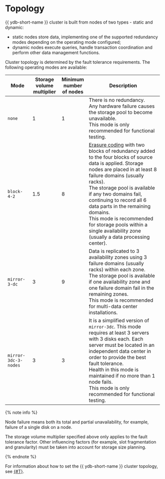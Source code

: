 # Topology

{{ ydb-short-name }} cluster is built from nodes of two types - static and dynamic:

* static nodes store data, implementing one of the supported redundancy modes depending on the operating mode configured;
* dynamic nodes execute queries, handle transaction coordination and perform other data management functions.

Cluster topology is determined by the fault tolerance requirements. The following operating modes are available:

| Mode | Storage<br>volume multiplier | Minimum<br>number<br>of nodes | Description |
--- | --- | --- | ---
| `none` | 1 | 1 | There is no redundancy.<br>Any hardware failure causes the storage pool to become unavailable.<br>This mode is only recommended for functional testing. |
| `block-4-2` | 1.5 | 8 | [Erasure coding](https://en.wikipedia.org/wiki/Erasure_code) with two blocks of redundancy added to the four blocks of source data is applied. Storage nodes are placed in at least 8 failure domains (usually racks).<br>The storage pool is available if any two domains fail, continuing to record all 6 data parts in the remaining domains.<br>This mode is recommended for storage pools within a single availability zone (usually a data processing center). |
| `mirror-3-dc` | 3 | 9 | Data is replicated to 3 availability zones using 3 failure domains (usually racks) within each zone.<br>The storage pool is available if one availability zone and one failure domain fail in the remaining zones.<br>This mode is recommended for multi-data center installations. |
| `mirror-3dc-3-nodes` | 3 | 3 | It is a simplified version of `mirror-3dc`. This mode requires at least 3 servers with 3 disks each. Each server must be located in an independent data center in order to provide the best fault tolerance.<br>Health in this mode is maintained if no more than 1 node fails.<br>This mode is only recommended for functional testing. |

{% note info %}

Node failure means both its total and partial unavailability, for example, failure of a single disk on a node.

The storage volume multiplier specified above only applies to the fault tolerance factor. Other influencing factors (for example, slot fragmentation and granularity) must be taken into account for storage size planning.

{% endnote %}

For information about how to set the {{ ydb-short-name }} cluster topology, see [{#T}](../deploy/configuration/config.md#domains-blob).
